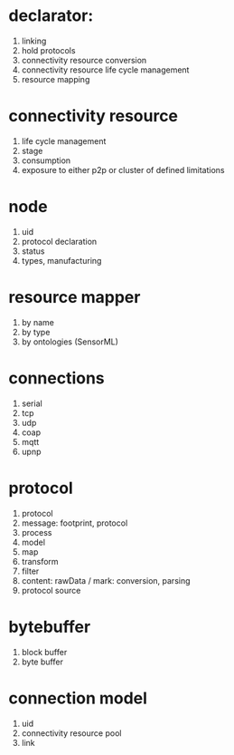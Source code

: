 # declarator:
1. linking
2. hold protocols
3. connectivity resource conversion
4. connectivity resource life cycle management
5. resource mapping

# connectivity resource
1. life cycle management
2. stage
3. consumption
4. exposure to either p2p or cluster of defined limitations

# node
1. uid
2. protocol declaration
3. status
4. types, manufacturing

# resource mapper
1. by name
2. by type
3. by ontologies (SensorML)

# connections 
1. serial
3. tcp
4. udp
5. coap
6. mqtt
7. upnp

# protocol
1. protocol
2. message: footprint, protocol
3. process
4. model
5. map
6. transform
7. filter
8. content: rawData / mark: conversion, parsing
9. protocol source

# bytebuffer
1. block buffer
2. byte buffer

# connection model
1. uid
2. connectivity resource pool
3. link